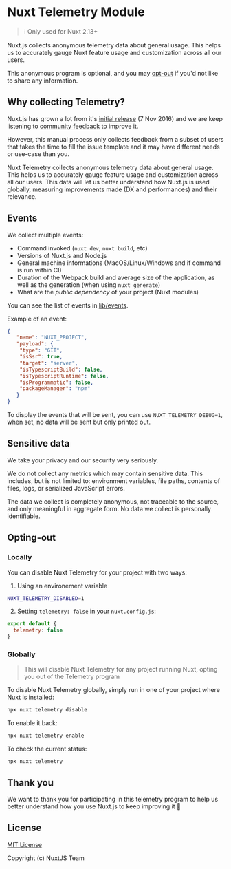 # Nuxt Telemetry Module

> ℹ️ Only used for Nuxt 2.13+

Nuxt.js collects anonymous telemetry data about general usage. This helps us to accurately gauge Nuxt feature usage and customization across all our users.

This anonymous program is optional, and you may [opt-out](#opting-out) if you'd not like to share any information.

## Why collecting Telemetry?

Nuxt.js has grown a lot from it's [initial release](https://github.com/nuxt/nuxt.js/releases/tag/v0.2.0) (7 Nov 2016) and we are keep listening to [community feedback](https://github.com/nuxt/nuxt.js/issues) to improve it.

However, this manual process only collects feedback from a subset of users that takes the time to fill the issue template and it may have different needs or use-case than you.

Nuxt Telemetry collects anonymous telemetry data about general usage. This helps us to accurately gauge feature usage and customization across all our users. This data will let us better understand how Nuxt.js is used globally, measuring improvements made (DX and performances) and their relevance.

## Events

We collect multiple events:
- Command invoked (`nuxt dev`, `nuxt build`, etc)
- Versions of Nuxt.js and Node.js
- General machine informations (MacOS/Linux/Windows and if command is run within CI)
- Duration of the Webpack build and average size of the application, as well as the generation (when using `nuxt generate`)
- What are the *public dependency* of your project (Nuxt modules)

You can see the list of events in [lib/events](./lib/events).

Example of an event:

```json
{
   "name": "NUXT_PROJECT",
   "payload": {
    "type": "GIT",
    "isSsr": true,
    "target": "server",
    "isTypescriptBuild": false,
    "isTypescriptRuntime": false,
    "isProgrammatic": false,
    "packageManager": "npm"
   }
}
```

To display the events that will be sent, you can use `NUXT_TELEMETRY_DEBUG=1`, when set, no data will be sent but only printed out.

## Sensitive data

We take your privacy and our security very seriously.

We do not collect any metrics which may contain sensitive data.
This includes, but is not limited to: environment variables, file paths, contents of files, logs, or serialized JavaScript errors.

The data we collect is completely anonymous, not traceable to the source, and only meaningful in aggregate form. No data we collect is personally identifiable.

## Opting-out

### Locally

You can disable Nuxt Telemetry for your project with two ways:

1. Using an environement variable

```bash
NUXT_TELEMETRY_DISABLED=1
```

2. Setting `telemetry: false` in your `nuxt.config.js`:

```js
export default {
  telemetry: false
}
```

### Globally

> This will disable Nuxt Telemetry for any project running Nuxt, opting you out of the Telemetry program

To disable Nuxt Telemetry globally, simply run in one of your project where Nuxt is installed:

```bash
npx nuxt telemetry disable
```

To enable it back:

```bash
npx nuxt telemetry enable
```

To check the current status:
```
npx nuxt telemetry
```

## Thank you

We want to thank you for participating in this telemetry program to help us better understand how you use Nuxt.js to keep improving it 💚

## License

[MIT License](./LICENSE)

Copyright (c) NuxtJS Team
